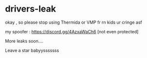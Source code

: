 # drivers-leak
okay , so please stop using Thermida or VMP fr rn kids ur cringe asf  

my spoofer : https://discord.gg/4AzxaWaCh6 [not even protected]

More leaks soon....

Leave a star babyysssssss
